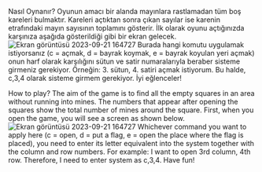 Nasıl Oynanır?
  Oyunun amacı bir alanda mayınlara rastlamadan tüm boş kareleri bulmaktır. Kareleri açtıktan sonra çıkan sayılar ise karenin etrafındaki mayın sayısının toplamını gösterir. 
  İlk olarak oyunu açtığınızda karşınıza aşağıda gösterildiği gibi bir ekran gelecek.
![Ekran görüntüsü 2023-09-21 164727](https://github.com/kemalbankoglu/Mayin_Tarlasi/assets/131789022/c9d4d963-3f13-465e-b169-d5905cb69efe)
  Burada hangi komutu uygulamak istiyorsanız (c = açmak, d = bayrak koymak, e = bayrak koyulan yeri açmak) onun harf olarak karşılığını sütun ve satir numaralarıyla beraber sisteme girmeniz gerekiyor.
  Örneğin: 3. sütun, 4. satiri açmak istiyorum. Bu halde, c,3,4 olarak sisteme girmem gerekiyor. İyi eğlenceler!

How to play?
  The aim of the game is to find all the empty squares in an area without running into mines. The numbers that appear after opening the squares show the total number of mines around the square.
  First, when you open the game, you will see a screen as shown below.
  ![Ekran görüntüsü 2023-09-21 164727](https://github.com/kemalbankoglu/Mayin_Tarlasi/assets/131789022/a0a4fd63-32fe-4888-b269-2113ca78489e)
  Whichever command you want to apply here (c = open, d = put a flag, e = open the place where the flag is placed), you need to enter its letter equivalent into the system together with the column and row numbers.
  For example: I want to open 3rd column, 4th row. Therefore, I need to enter system as c,3,4. Have fun!
